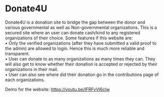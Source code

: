 # Donate4U
Donate4U is a donation site to bridge the gap between the donor and various governmental as well as Non-governmental organizations.
This is a secured site where an user can donate cash/kind to any registered organizations of their choice.
Some features if this website are:<br/>
• Only the verified organizations (after they have submitted a valid proof to the admin) are allowed to login. Hence this is much more reliable and transparent.<br/>
• User can donate to as many organizations as many times they can. They will also get to know whether their donation is accepted or rejected by their organizations in their mail.<br/> 
• User can also see where did their donation go in the contributions page of each organizations.

Demo for the website: https://youtu.be/IFRFvVI6clw
